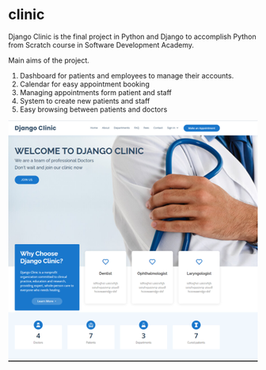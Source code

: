 # clinic

Django Clinic is the final project in Python and Django to accomplish Python from Scratch course in Software Development Academy. 

Main aims of the project.
1. Dashboard for patients and employees to manage their accounts.
2. Calendar for easy appointment booking
3. Managing appointments form patient and staff 
4. System to create new patients and staff
5. Easy browsing between patients and doctors


![](screenshots/HomePage.png)
